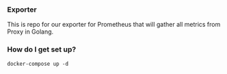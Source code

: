 ### Exporter
This is repo for our exporter for Prometheus that will gather all metrics from Proxy in Golang. 

### How do I get set up?

`docker-compose up -d`
